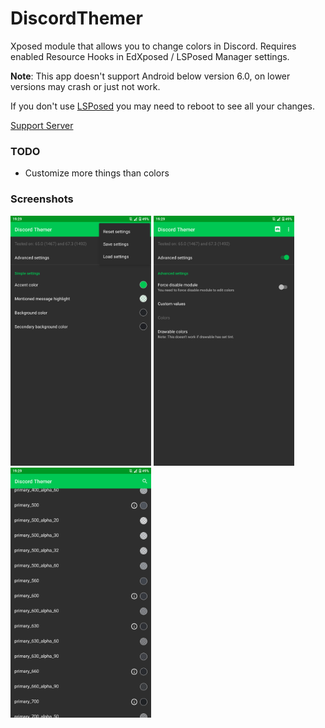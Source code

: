 # DiscordThemer
Xposed module that allows you to change colors in Discord. Requires enabled Resource Hooks in EdXposed / LSPosed Manager settings.

**Note**: This app doesn't support Android below version 6.0, on lower versions may crash or just not work.

If you don't use [LSPosed](https://github.com/LSPosed/LSPosed) you may need to reboot to see all your changes.

[Support Server](https://discord.gg/EsNDvBaHVU)

### TODO
- Customize more things than colors

### Screenshots
<img src="assets/Screenshot_1.png" height="400"></img>
<img src="assets/Screenshot_2.png" height="400"></img>
<img src="assets/Screenshot_3.png" height="400"></img>
